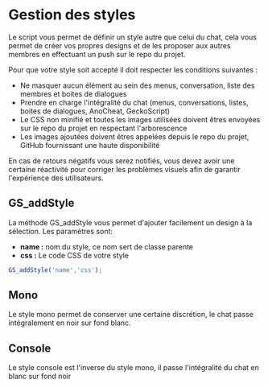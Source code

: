 # Gestion des styles

Le script vous permet de définir un style autre que celui du chat, cela vous permet de créer vos propres designs et de les proposer aux autres membres en effectuant un push sur le repo du projet.

Pour que votre style soit accepté il doit respecter les conditions suivantes :

- Ne masquer aucun élément au sein des menus, conversation, liste des membres et boites de dialogues
- Prendre en charge l'intégralité du chat (menus, conversations, listes, boites de dialogues, AnoCheat, GeckoScript)
- Le CSS non minifié et toutes les images utilisées doivent êtres envoyées sur le repo du projet en respectant l'arborescence
- Les images ajoutées doivent êtres appelées depuis le repo du projet, GitHub fournissant une haute disponibilité

En cas de retours négatifs vous serez notifiés, vous devez avoir une certaine réactivité pour corriger les problèmes visuels afin de garantir l'expérience des utilisateurs.

## GS_addStyle
La méthode GS_addStyle vous permet d'ajouter facilement un design à la sélection. Les paramètres sont:

- **name :** nom du style, ce nom sert de classe parente
- **css :** Le code CSS de votre style

```Javascript
GS_addStyle('name','css');
```

## Mono
Le style mono permet de conserver une certaine discrétion, le chat passe intégralement en noir sur fond blanc.

## Console
Le style console est l'inverse du style mono, il passe l'intégralité du chat en blanc sur fond noir
